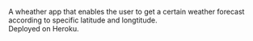 A wheather app that enables the user to get a certain weather forecast according to specific latitude and longtitude.<br>
Deployed on Heroku.
